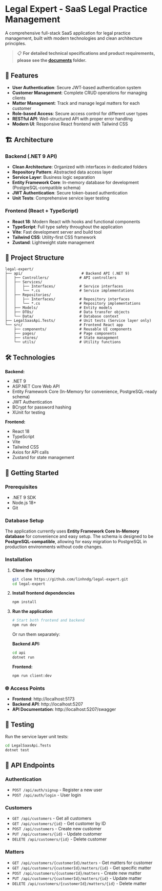 # Legal Expert - SaaS Legal Practice Management

A comprehensive full-stack SaaS application for legal practice management, built with modern technologies and clean architecture principles.

> 📋 **For detailed technical specifications and product requirements, please see the [documents](./documents) folder.**

## 🚀 Features

- **User Authentication**: Secure JWT-based authentication system
- **Customer Management**: Complete CRUD operations for managing clients
- **Matter Management**: Track and manage legal matters for each customer
- **Role-based Access**: Secure access control for different user types
- **RESTful API**: Well-structured API with proper error handling
- **Modern UI**: Responsive React frontend with Tailwind CSS

## 🏗️ Architecture

### Backend (.NET 9 API)
- **Clean Architecture**: Organized with interfaces in dedicated folders
- **Repository Pattern**: Abstracted data access layer
- **Service Layer**: Business logic separation
- **Entity Framework Core**: In-memory database for development (PostgreSQL-compatible schema)
- **JWT Authentication**: Secure token-based authentication
- **Unit Tests**: Comprehensive service layer testing

### Frontend (React + TypeScript)
- **React 18**: Modern React with hooks and functional components
- **TypeScript**: Full type safety throughout the application
- **Vite**: Fast development server and build tool
- **Tailwind CSS**: Utility-first CSS framework
- **Zustand**: Lightweight state management

## 📁 Project Structure

```
legal-expert/
├── api/                           # Backend API (.NET 9)
│   ├── Controllers/              # API controllers
│   ├── Services/
│   │   ├── Interfaces/           # Service interfaces
│   │   └── *.cs                  # Service implementations
│   ├── Repositories/
│   │   ├── Interfaces/           # Repository interfaces
│   │   └── *.cs                  # Repository implementations
│   ├── Models/                   # Entity models
│   ├── DTOs/                     # Data transfer objects
│   └── Data/                     # Database context
├── LegalSaasApi.Tests/           # Unit tests (Service layer only)
└── src/                          # Frontend React app
    ├── components/               # Reusable UI components
    ├── pages/                    # Page components
    ├── stores/                   # State management
    └── utils/                    # Utility functions
```

## 🛠️ Technologies

**Backend:**
- .NET 9
- ASP.NET Core Web API
- Entity Framework Core (In-Memory for convenience, PostgreSQL-ready schema)
- JWT Authentication
- BCrypt for password hashing
- XUnit for testing

**Frontend:**
- React 18
- TypeScript
- Vite
- Tailwind CSS
- Axios for API calls
- Zustand for state management

## 🚦 Getting Started

### Prerequisites
- .NET 9 SDK
- Node.js 18+
- Git

### Database Setup
The application currently uses **Entity Framework Core In-Memory database** for convenience and easy setup. The schema is designed to be **PostgreSQL-compatible**, allowing for easy migration to PostgreSQL in production environments without code changes.

### Installation

1. **Clone the repository**
   ```bash
   git clone https://github.com/linhndg/legal-expert.git
   cd legal-expert
   ```

2. **Install frontend dependencies**
   ```bash
   npm install
   ```

3. **Run the application**
   ```bash
   # Start both frontend and backend
   npm run dev
   ```

   Or run them separately:

   **Backend API:**
   ```bash
   cd api
   dotnet run
   ```

   **Frontend:**
   ```bash
   npm run client:dev
   ```

### 🌐 Access Points

- **Frontend**: http://localhost:5173
- **Backend API**: http://localhost:5207
- **API Documentation**: http://localhost:5207/swagger

## 🧪 Testing

Run the service layer unit tests:
```bash
cd LegalSaasApi.Tests
dotnet test
```

## 📝 API Endpoints

### Authentication
- `POST /api/auth/signup` - Register a new user
- `POST /api/auth/login` - User login

### Customers
- `GET /api/customers` - Get all customers
- `GET /api/customers/{id}` - Get customer by ID
- `POST /api/customers` - Create new customer
- `PUT /api/customers/{id}` - Update customer
- `DELETE /api/customers/{id}` - Delete customer

### Matters
- `GET /api/customers/{customerId}/matters` - Get matters for customer
- `GET /api/customers/{customerId}/matters/{id}` - Get specific matter
- `POST /api/customers/{customerId}/matters` - Create new matter
- `PUT /api/customers/{customerId}/matters/{id}` - Update matter
- `DELETE /api/customers/{customerId}/matters/{id}` - Delete matter
